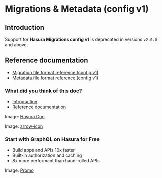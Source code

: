 # Migrations & Metadata (config v1)

## Introduction​

Support for **Hasura Migrations config v1** is deprecated in versions `v2.0.0` and above.

## Reference documentation​

- [ Migration file format reference (config v1) ](https://hasura.io/docs/latest/migrations-metadata-seeds/legacy-configs/config-v1/reference/migration-file-format/)
- [ Metadata file format reference (config v1) ](https://hasura.io/docs/latest/migrations-metadata-seeds/legacy-configs/config-v1/reference/metadata-file-format/)


### What did you think of this doc?

- [ Introduction ](https://hasura.io/docs/latest/migrations-metadata-seeds/legacy-configs/config-v1/index/#introduction)
- [ Reference documentation ](https://hasura.io/docs/latest/migrations-metadata-seeds/legacy-configs/config-v1/index/#reference-documentation)


Image: [ Hasura Con ](https://res.cloudinary.com/dh8fp23nd/image/upload/v1686154570/hasura-con-2023/has-con-light-date_r2a2ud.png)

Image: [ arrow-icon ](https://res.cloudinary.com/dh8fp23nd/image/upload/v1683723549/main-web/chevron-right_ldbi7d.png)

### Start with GraphQL on Hasura for Free

- Build apps and APIs 10x faster
- Built-in authorization and caching
- 8x more performant than hand-rolled APIs


Image: [ Promo ](https://hasura.io/docs/assets/images/hasura-free-ff60e409244e0ea12b5a3045d1a9096b.png)